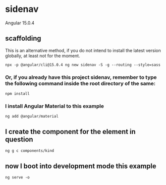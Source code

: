 # sidenav

Angular 15.0.4

## scaffolding

This is an alternative method, if you do not intend to install the latest version globally, at least not for the moment.

```shell
npx -p @angular/cli@15.0.4 ng new sidenav -S -g --routing --style=sass
```

### Or, if you already have this project sidenav, remember to type the following command inside the root directory of the same:

```shell
npm install
```

### I install Angular Material to this example

```shell
ng add @angular/material
```

## I create the component for the element in question

```shell
ng g c components/kind
```

## now I boot into development mode this example

```shell
ng serve -o
```
